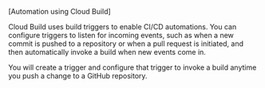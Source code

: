 [Automation using Cloud Build]


Cloud Build uses build triggers to enable CI/CD automations. You can configure triggers to listen for incoming events, such as when a new commit is pushed to a repository or when a pull request is initiated, and then automatically invoke a build when new events come in.

You will create a trigger and configure that trigger to invoke a build anytime you push a change to a GitHub repository.
